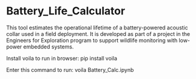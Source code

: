 # Battery_Life_Calculator
This tool estimates the operational lifetime of a battery-powered acoustic collar used in a field deployment. It is developed as part of a project in the Engineers for Exploration program to support wildlife monitoring with low-power embedded systems.

Install voila to run in browser: 
pip install voila 

Enter this command to run:
voila Battery_Calc.ipynb 

